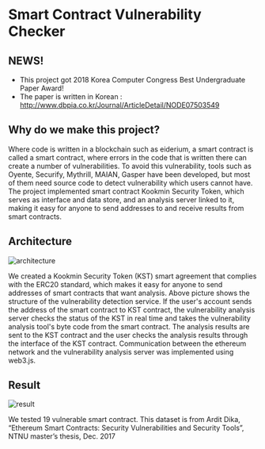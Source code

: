 # Smart Contract Vulnerability Checker

## NEWS!

- This project got 2018 Korea Computer Congress Best Undergraduate Paper Award!
- The paper is written in Korean : http://www.dbpia.co.kr/Journal/ArticleDetail/NODE07503549

## Why do we make this project?

Where code is written in a blockchain such as eiderium, a smart contract is called a smart contract, where errors in the code that is written there can create a number of vulnerabilities. To avoid this vulnerability, tools such as Oyente, Securify, Mythrill, MAIAN, Gasper have been developed, but most of them need source code to detect vulnerability which users cannot have. The project implemented smart contract Kookmin Security Token, which serves as interface and data store, and an analysis server linked to it, making it easy for anyone to send addresses to and receive results from smart contracts.

## Architecture

![architecture](https://github.com/learnitdeep/sc-vulnerability-checker/blob/master/architecture.PNG)  

We created a Kookmin Security Token (KST) smart agreement that complies with the ERC20 standard, which makes it easy for anyone to send addresses of smart contracts that want analysis. Above picture shows the structure of the vulnerability detection service. If the user's account sends the address of the smart contract to KST contract, the vulnerability analysis server checks the status of the KST in real time and takes the vulnerability analysis tool's byte code from the smart contract. The analysis results are sent to the KST contract and the user checks the analysis results through the interface of the KST contract. Communication between the ethereum network and the vulnerability analysis server was implemented using web3.js.

## Result

![result](https://github.com/learnitdeep/sc-vulnerability-checker/blob/master/result.PNG)  

We tested 19 vulnerable smart contract. This dataset is from Ardit Dika, “Ethereum Smart Contracts: Security Vulnerabilities and Security Tools”, NTNU master’s thesis, Dec. 2017
